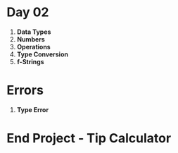 # Day 02 
1. **Data Types**
2. **Numbers**
3. **Operations**
4. **Type Conversion**
5. **f-Strings**

# Errors
1. **Type Error**

# End Project - Tip Calculator
